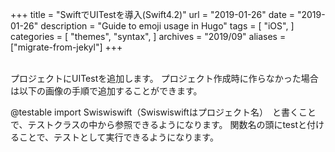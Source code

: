 +++
title = "SwiftでUITestを導入(Swift4.2)"
url = "2019-01-26"
date = "2019-01-26"
description = "Guide to emoji usage in Hugo"
tags = [
    "iOS",
]
categories = [
    "themes",
    "syntax",
]
archives = "2019/09"
aliases = ["migrate-from-jekyl"]
+++

<br>
プロジェクトにUITestを追加します。
プロジェクト作成時に作らなかった場合は以下の画像の手順で追加することができます。



@testable import Swiswiswift（Swiswiswiftはプロジェクト名）　と書くことで、テストクラスの中から参照できるようになります。
関数名の頭にtestと付けることで、テストとして実行できるようになります。


<script src="https://gist.github.com/O-Junpei/026e20c64d4aa955e079024a7ea9340a.js"></script>
